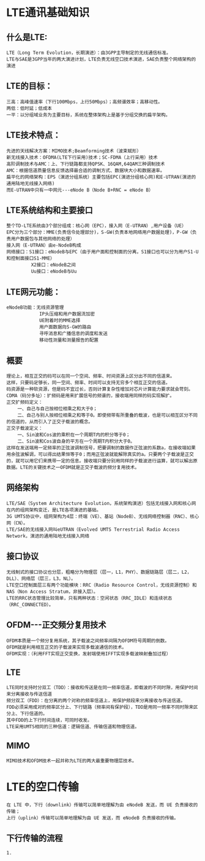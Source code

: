 # LTE通讯基础知识
## 什么是LTE:
    LTE（Long Term Evolution，长期演进）：由3GPP主导制定的无线通信标准。
    LTE与SAE是3GPP当年的两大演进计划，LTE负责无线空口技术演进，SAE负责整个网络架构的演进
## LTE的目标：
    三高：高峰值速率（下行100Mbps，上行50Mbps）；高频谱效率；高移动性。
    两低：低时延；低成本
    一平：以分组域业务为主要目标，系统在整体架构上是基于分组交换的扁平架构。
## LTE技术特点：
    先进的天线解决方案：MIMO技术;Beamforming技术（波束赋形）
    新无线接入技术：OFDMA(LTE下行采用)技术；SC-FDMA（上行采用）技术
    高阶调制技术与AMC：上、下行链路都支持QPSK、16QAM,64QAM三种调制技术
    AMC：根据信道质量信息反馈选择最合适的调制方式、数据块大小和数据速率。
    扁平化的网络架构：EPS（演进分组系统）主要包括EPC(演进分组核心网)和E-UTRAN(演进的通用陆地无线接入网络)
    而E-UTRAN中只有一中网元---eNode B（Node B+RNC = eNode B）
## LTE系统结构和主要接口
    整个TD-LTE系统由3个部分组成：核心网（EPC），接入网（E-UTRAN）,用户设备（UE）
    EPC分为三个部分：MME(负责信令处理部分)，S-GW(负责本地网络用户数据处理)，P-GW（负责用户数据包与其他网络的处理）
    接入网（E-UTRAN）由e-NodeB构成
    网络接口：S1接口：eNodeB与EPC（由于用户面和控制面的分离，S1接口也可以分为用户S1-U和控制面接口S1-MME）
             X2接口：eNodeB之间
             Uu接口：eNodeB与Uu
## LTE网元功能：
    eNodeB功能：无线资源管理
                IP头压缩和用户数据流加密
                UE附着时的MME选择
                用户面数据向S-GW的路由
                寻呼消息和广播信息的调度和发送
                移动性测量和测量报告的配置

## 概要    
    理论上，相互正交的码可以在同一个空间、频率、时间资源上区分出不同的信道来。
    这样，只要码足够长，同一空间、频率、时间可以支持无穷多个相互正交的信道。
    码资源是一种软资源，但是码不宜过长，否则计算复杂性增加对芯片计算能力要求就会苛刻。
    CDMA（码分多址）：扩频码是用来扩展信号的频谱的，接收端用同样的码实现解扩。  
    正交扩频码定义：
        一、自己与自己按相位相乘之和大于0；
        二、自己与别人按相位相乘之和等于0。即使频带有所重叠的载波，也是可以相互区分不同的信道的，从而引入了正交子载波的概念。
    正交子载波定义：
        一、Sin波和Cos波的乘积在一个周期T内的积分等于0；
        二、Sin波和Cos波自身的平方在一个周期T内积分大于0。
    这样在发送端用一定频率的正弦波调制信号，把要调制的数据作正弦波的系数a，在接收端如果用余弦波解调，可以得出结果恒等于0；而用正弦波就能解除真实的a。只要两个子载波是正交的，就可以用它们来携带一定的信息。接收端只要分别用同样的子载波进行运算，就可以解出原数据。LTE的关键技术之一OFDM就是正交子载波的频分复用技术。
## 网络架构
    LTE/SAE（System Architecture Evolution，系统架构演进）包括无线接入网和核心网在内的组网架构变迁，是LTE各项演进的基础。
    3G UMTS协议中，组网架构为4层：终端（VE）、基站（NodeB）、无线网络控制器（RNC）、核心网（CN）。
    LTE/SAE的无线接入网叫eUTRAN（Evolved UMTS Terrestrial Radio Access Network，演进的通用陆地无线接入网络
## 接口协议
    无线制式的接口协议也分层，粗略分为物理层（层一，L1，PHY）、数据链路层（层二，L2，DLL）、网络层（层三，L3，NL）。
    LTE空口控制面层三有两个功能模块：RRC（Radio Resource Control，无线资源控制）和NAS（Non Access Stratum，非接入层）。
    LTE的RRC状态管理比较简单，只有两种状态：空闲状态（RRC_IDLE）和连续状态（RRC_CONNECTED）。
## OFDM---正交频分复用技术
    OFDM本质是一个频分复用系统，其子载波之间频率间隔为OFDM符号周期的倒数。
    OFDM就是利用相互正交的子载波来实现多载波通信的技术。
    OFDM实现：（利用FFT实现正交变换，发射端使用IFFT实现多载波映射叠加过程）
## LTE
    LTE同时支持时分双工（TDD）：接收和传送是在同一频率信道，即载波的不同时隙，用保护时间来分离接收与传送信道
    频分双工（FDD）：在分离的两个对称的频率信道上，用保护频段来分离接收与传送信道。
    FDD必须采用成对的频率区分上、下行链路（频率间有保护段），TDD是用同一频率不同时隙来区分上、下行信道的。
    其中FDD的上下行时间连续，可同时收发。
    LTE采用UMTS相同的三种信道：逻辑信道、传输信道和物理信道。
## MIMO
    MIMO技术和OFDM技术一起并称为LTE的两大最重要物理层技术。

# LTE的空口传输
    在 LTE 中，下行（downlink）传输可以简单地理解为由 eNodeB 发送，而 UE 负责接收的传输；
    上行（uplink）传输可以简单地理解为由 UE 发送，而 eNodeB 负责接收的传输。
## 下行传输的流程
    1.

